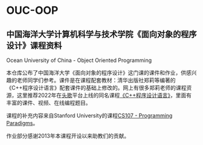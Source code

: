 # OUC-OOP
## 中国海洋大学计算机科学与技术学院《面向对象的程序设计》课程资料

Ocean University of China -  Object Oriented Programming

本仓库公布了中国海洋大学《面向对象的程序设计》这门课的课件和作业，供感兴趣的老师同学们参考。课件是在课程配套教材：清华出版社郑莉等编著的《C++程序设计语言》配套课件的基础上修改的。网上有很多郑莉老师的课程资源，这里推荐2022年在[头歌](https://www.educoder.net/)平台上线的同名课程[《C++程序设计语言》](https://www.educoder.net/paths/4041)，里面有丰富的课件、视频、在线编程题目。

课程的补充内容来自Stanford University的课程[CS107 - Programming Paradigms](https://see.stanford.edu/course/cs107)。

作业部分感谢2013年本课程开设以来助教们的贡献。

